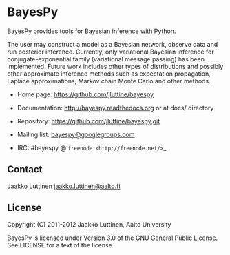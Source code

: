 # BayesPy

BayesPy provides tools for Bayesian inference with Python.

The user may construct a model as a Bayesian network, observe data and
run posterior inference.  Currently, only variational Bayesian
inference for conjugate-exponential family (variational message
passing) has been implemented.  Future work includes other types of
distributions and possibly other approximate inference methods such as
expectation propagation, Laplace approximations, Markov chain Monte
Carlo and other methods.

* Home page: https://github.com/jluttine/bayespy

* Documentation: http://bayespy.readthedocs.org or at docs/ directory

* Repository: https://github.com/jluttine/bayespy.git

* Mailing list: bayespy@googlegroups.com

* IRC: #bayespy @ `freenode <http://freenode.net/>`_

## Contact

Jaakko Luttinen jaakko.luttinen@aalto.fi

## License

Copyright (C) 2011-2012 Jaakko Luttinen, Aalto University

BayesPy is licensed under Version 3.0 of the GNU General Public
License. See LICENSE for a text of the license.
